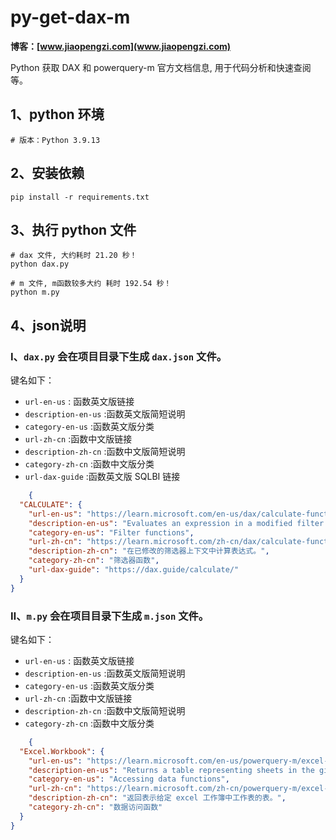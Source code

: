 # py-get-dax-m

**博客：[www.jiaopengzi.com](www.jiaopengzi.com)**

Python 获取 DAX 和 powerquery-m 官方文档信息, 用于代码分析和快速查阅等。
## 1、python 环境

```shell
# 版本：Python 3.9.13
```

## 2、安装依赖

```shell
pip install -r requirements.txt
```

## 3、执行 python 文件

```shell
# dax 文件, 大约耗时 21.20 秒！
python dax.py

# m 文件, m函数较多大约 耗时 192.54 秒！
python m.py
```

## 4、json说明

### Ⅰ、`dax.py` 会在项目目录下生成 `dax.json` 文件。

键名如下：

- `url-en-us` : 函数英文版链接
- `description-en-us` :函数英文版简短说明
- `category-en-us` :函数英文版分类
- `url-zh-cn` :函数中文版链接
- `description-zh-cn` :函数中文版简短说明
- `category-zh-cn` :函数中文版分类
- `url-dax-guide` :函数英文版 SQLBI 链接

```json
    {
  "CALCULATE": {
    "url-en-us": "https://learn.microsoft.com/en-us/dax/calculate-function-dax",
    "description-en-us": "Evaluates an expression in a modified filter context.",
    "category-en-us": "Filter functions",
    "url-zh-cn": "https://learn.microsoft.com/zh-cn/dax/calculate-function-dax",
    "description-zh-cn": "在已修改的筛选器上下文中计算表达式。",
    "category-zh-cn": "筛选器函数",
    "url-dax-guide": "https://dax.guide/calculate/"
  }
}
```

### Ⅱ、`m.py` 会在项目目录下生成 `m.json` 文件。

键名如下：

- `url-en-us` : 函数英文版链接
- `description-en-us` :函数英文版简短说明
- `category-en-us` :函数英文版分类
- `url-zh-cn` :函数中文版链接
- `description-zh-cn` :函数中文版简短说明
- `category-zh-cn` :函数中文版分类

```json
    {
  "Excel.Workbook": {
    "url-en-us": "https://learn.microsoft.com/en-us/powerquery-m/excel-workbook",
    "description-en-us": "Returns a table representing sheets in the given excel workbook.",
    "category-en-us": "Accessing data functions",
    "url-zh-cn": "https://learn.microsoft.com/zh-cn/powerquery-m/excel-workbook",
    "description-zh-cn": "返回表示给定 excel 工作簿中工作表的表。",
    "category-zh-cn": "数据访问函数"
  }
}
```